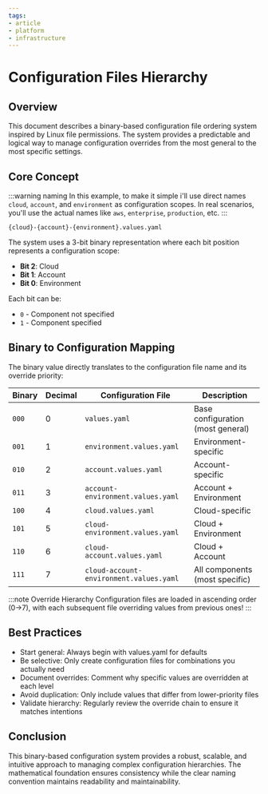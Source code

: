 ```yaml
---
tags:
- article
- platform
- infrastructure
---
```


# Configuration Files Hierarchy

## Overview

This document describes a binary-based configuration file ordering system inspired by Linux file permissions. The system provides a predictable and logical way to manage configuration overrides from the most general to the most specific settings.

## Core Concept

:::warning naming
In this example, to make it simple i'll use direct names `cloud`, `account`, and `environment` as configuration scopes. In real scenarios, you'll use the actual names like `aws`, `enterprise`, `production`, etc.
:::

`{cloud}-{account}-{environment}.values.yaml`

The system uses a 3-bit binary representation where each bit position represents a configuration scope:

- **Bit 2**: Cloud
- **Bit 1**: Account
- **Bit 0**: Environment

Each bit can be:
- `0` - Component not specified
- `1` - Component specified

## Binary to Configuration Mapping

The binary value directly translates to the configuration file name and its override priority:

| Binary | Decimal | Configuration File | Description |
|--------|---------|-------------------|-------------|
| `000` | 0 | `values.yaml` | Base configuration (most general) |
| `001` | 1 | `environment.values.yaml` | Environment-specific |
| `010` | 2 | `account.values.yaml` | Account-specific |
| `011` | 3 | `account-environment.values.yaml` | Account + Environment |
| `100` | 4 | `cloud.values.yaml` | Cloud-specific |
| `101` | 5 | `cloud-environment.values.yaml` | Cloud + Environment |
| `110` | 6 | `cloud-account.values.yaml` | Cloud + Account |
| `111` | 7 | `cloud-account-environment.values.yaml` | All components (most specific) |

:::note Override Hierarchy
Configuration files are loaded in ascending order (0→7), with each subsequent file overriding values from previous ones!
:::

## Best Practices

* Start general: Always begin with values.yaml for defaults
* Be selective: Only create configuration files for combinations you actually need
* Document overrides: Comment why specific values are overridden at each level
* Avoid duplication: Only include values that differ from lower-priority files
* Validate hierarchy: Regularly review the override chain to ensure it matches intentions

## Conclusion

This binary-based configuration system provides a robust, scalable, and intuitive approach to managing complex configuration hierarchies. The mathematical foundation ensures consistency while the clear naming convention maintains readability and maintainability.
